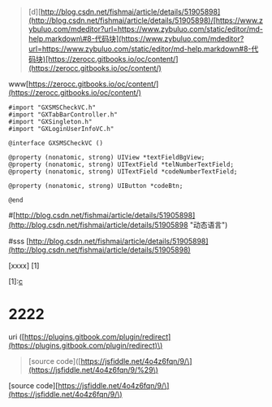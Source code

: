 > \[d\][http://blog.csdn.net/fishmai/article/details/51905898](http://blog.csdn.net/fishmai/article/details/51905898)/[https://www.zybuluo.com/mdeditor?url=https://www.zybuluo.com/static/editor/md-help.markdown\#8-代码块](https://www.zybuluo.com/mdeditor?url=https://www.zybuluo.com/static/editor/md-help.markdown#8-代码块)[https://zerocc.gitbooks.io/oc/content/](https://zerocc.gitbooks.io/oc/content/)

www[https://zerocc.gitbooks.io/oc/content/](https://zerocc.gitbooks.io/oc/content/)

```
#import "GXSMSCheckVC.h"
#import "GXTabBarController.h"
#import "GXSingleton.h"
#import "GXLoginUserInfoVC.h"

@interface GXSMSCheckVC ()

@property (nonatomic, strong) UIView *textFieldBgView;
@property (nonatomic, strong) UITextField *telNumberTextField;
@property (nonatomic, strong) UITextField *codeNumberTextField;

@property (nonatomic, strong) UIButton *codeBtn;

@end
```

\#[http://blog.csdn.net/fishmai/article/details/51905898](http://blog.csdn.net/fishmai/article/details/51905898 "动态语言")

\#sss [http://blog.csdn.net/fishmai/article/details/51905898](http://blog.csdn.net/fishmai/article/details/51905898)

\[xxxx\] \[1\]

\[1\]:[c](http://blog.csdn.net/fishmai/article/details/51905898)

# 2222

uri \([https://plugins.gitbook.com/plugin/redirect](https://plugins.gitbook.com/plugin/redirect)\)

> \[source code\]\([https://jsfiddle.net/4o4z6fqn/9/\](https://jsfiddle.net/4o4z6fqn/9/%29\)

\[source code\][https://jsfiddle.net/4o4z6fqn/9/\](https://jsfiddle.net/4o4z6fqn/9/\)

